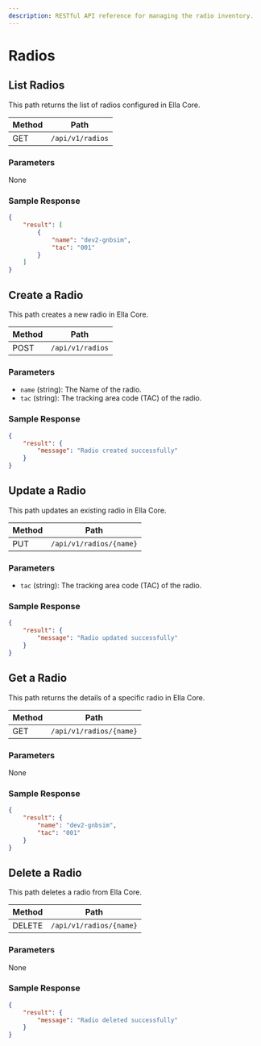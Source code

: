 ```yaml
---
description: RESTful API reference for managing the radio inventory.
---
```


# Radios

## List Radios

This path returns the list of radios configured in Ella Core.


| Method | Path             |
| ------ | ---------------- |
| GET    | `/api/v1/radios` |

### Parameters

None

### Sample Response

```json
{
    "result": [
        {
            "name": "dev2-gnbsim",
            "tac": "001"
        }
    ]
}
```

## Create a Radio

This path creates a new radio in Ella Core.

| Method | Path             |
| ------ | ---------------- |
| POST   | `/api/v1/radios` |

### Parameters

- `name` (string): The Name of the radio.
- `tac` (string): The tracking area code (TAC) of the radio.

### Sample Response

```json
{
    "result": {
        "message": "Radio created successfully"
    }
}
```

## Update a Radio

This path updates an existing radio in Ella Core.

| Method | Path                    |
| ------ | ----------------------- |
| PUT    | `/api/v1/radios/{name}` |

### Parameters

- `tac` (string): The tracking area code (TAC) of the radio.

### Sample Response

```json
{
    "result": {
        "message": "Radio updated successfully"
    }
}
```

## Get a Radio

This path returns the details of a specific radio in Ella Core.

| Method | Path                    |
| ------ | ----------------------- |
| GET    | `/api/v1/radios/{name}` |

### Parameters

None

### Sample Response

```json
{
    "result": {
        "name": "dev2-gnbsim",
        "tac": "001"
    }
}
```

## Delete a Radio

This path deletes a radio from Ella Core.

| Method | Path                    |
| ------ | ----------------------- |
| DELETE | `/api/v1/radios/{name}` |

### Parameters

None

### Sample Response

```json
{
    "result": {
        "message": "Radio deleted successfully"
    }
}
```
